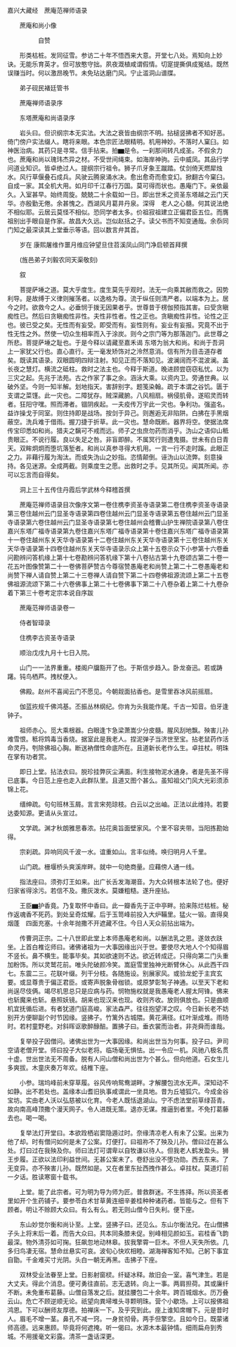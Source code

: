 <!-- { "loadSidebar": true } -->
嘉兴大藏经　蔗庵范禅师语录


　　蔗庵和尚小像


　　　　　自赞

　　形类枯桩。发同征雪。参访二十年不悟西来大意。开堂七八处。焉知向上妙诀。无能乐育英才。但可放憨守拙。夙夜溉植咸谓假情。切寔提撕俱成冤结。既然误赚当时。何以激昂晚节。未免玷达磨门风。宁止滥洞山谱牒。

　　弟子砚民褚廷管书

　　蔗庵禅师语录序



　　东塔蔗庵和尚语录序

　　岩头曰。但识纲宗本无实法。大法之衰皆由纲宗不明。拈槌竖拂者不知好恶。倚门傍户实法缀人。瞎将来眼。本色宗匠法眼精明。机用神妙。不落时人窠臼。如神医治病。其药只是寻常。信手拈来。拍▆是令。一刹那间转凡成圣。不假余力也。蔗庵和尚以瑰玮杰异之材。不受世间绳束。如海岸神驹。云中威凤。其品行学问道业知识。皆卓绝过人。提纲宗行祖令。狮子爪牙象王蹴踏。仗剑倚天燃犀烛水。风行草偃叠石成兵。风驶云腾泉涌水决。愈出愈奇而愈变幻。掀翻古今窠臼。自成一家。其全机大用。如月印千江春行万国。莫可得而状也。愚庵门下。亲依最久。入室甚早。始终周旋。兢兢二十余载如一日。即出世禾之资圣东塔越之云门天华。亦殷勤无倦。余甚愧之。西湖风月葛井丹泉。深得　老人之心髓。何其说法绝不相似耶。云居云莫怪不相似。恐同学者太多。价祖寂祖建立正偏君臣五位。而膺祖别出手眼自是作家。故昌大久远。岂似赵括之子。读父书而不知变通哉。余忝同门知之最深读其上堂垂示等语。回以数言弁其首。

　　岁在
康熙屠维作噩月维应钟望旦住苕溪凤山同门净启顿首拜撰

　　(旌邑弟子刘毅农同天渠敬刻)

　　叙

　　菩提萨埵之道。莫大乎度生。度生莫先乎观时。法无一向乘其敝而救之。因势利导。是故缚于义律则摧荡者。以逸格为尊。流于纵任则清严者。以端本为上。居今之时。欲救今之人。必垂悯于拨无因果者乎。世尊昔于楞伽预指其害。曰受贪瞋痴性已。然后曰贪瞋痴性非性。夫性非性者。性之正也。贪瞋痴性非性。论性之正也。彼已受之矣。无性而有妄受。即受而有。妄性则有。妄业有妄报。究竟不出于性无性之外。然使一切众生相率而入于涂炭。则今之宗门等为那落迦门。此世尊之所悲。菩提萨埵之耻也。于是今释以请藏至嘉禾谒
东塔为翁大和尚。和尚于吾洞上一家犹父行也。直心直行。无一毫发矫饰对之泠然意消。信有所为目击道存者矣。既读其语录。双眼圆明四辩注射。知见正而不落知见。波澜阔而不混波澜。盖长夜之慧灯。横流之砥柱。救时之法主也。今释于斯道。晚进顾尝窃窃私忧。以为三灾之起。先兆于法苑。古之作家了事之余。涵泳大乘。以资内卫。旁通世典。以破外坚。今则一知半解。划地指天。害辞别字。题笺染翰。疏于本谓之谷饥。匮于支谓之菜馑。此一灾也。二障犹存。贼深藏腑。八风相扇。祸侵肌骨。遂昭灵而转者。狂阳守嘿。照而滞者。锢阴疾起。一夫疫传万宇此一灾也。争利功。强盗名。益诈操戈于同室。则住持即是战场。按剑于异己。则邂逅无非陷阱。白拂在手黑烟蔽空。洗兵难于借雨。握刀捷于折草。此一灾也。慧命既断。器界将空。使据法席传宝印悉如和尚。猎夫之黐可不戒而远。师子之虫庶勿药而消乎。沩山之语仰山秪贵眼正。不说行履。良以失足之咎。非盲即醉。不属冥行则遭鬼摄。世未有白日青天。双眸炯炯而堕坑落堑者。和尚以真参寻得大机用。一言一行不走时蹊。此眼正之力。非藉行履为淘汰。而或失沩山之妙指。恣情颠倒。诬沩山以流弊。刻意操持。各见迷源。全成两截。则乘度生之愿。出救时之手。见其所见。闻其所闻。亦可以忘言而自得矣。

　　洞上三十五传住丹霞后学武林今释稽首撰

　　蔗庵范禅师语录目次像序文第一卷住槜李资圣寺语录第二卷住槜李资圣寺语录第三卷住越州云门显圣寺语录第四卷住越州云门显圣寺语录第五卷住越州云门显圣寺语录第六卷住越州云门显圣寺语录第七卷住越州会稽曹山护生禅院语录第八卷住嘉兴东塔广福寺语录第九卷住嘉兴东塔广福寺语录第十卷住嘉兴东塔广福寺语录第十一卷住越州东关天华寺语录第十二卷住越州东关天华寺语录第十三卷住越州东关天华寺语录第十四卷住越州东关天华寺语录示众上第十五卷示众下小参第十六卷垂问勘辨问答机缘上第十七卷勘辨问答机缘下第十八卷拈古第十九卷颂古第二十卷一花五叶图像赞第二十一卷佛菩萨赞古今尊宿赞愚庵老和尚赞上第二十二卷愚庵老和尚赞下禅人请自赞上第二十三卷禅人请自赞下第二十四卷佛祖源流颂上第二十五卷佛祖源流颂下第二十六卷佛事上第二十七卷佛事下第二十八卷杂着上第二十九卷杂着下第三十卷考定宗本说自序跋

　　蔗庵范禅师语录卷一

　　侍者智璋录

　　住槜李古资圣寺语录

　　顺治戊戌九月十七日入院。

　　山门一一法界重重。楼阁户牖豁开了也。于斯信步趋入。卧龙奋迅。若或踌躇。钝鸟栖芦。拽杖便入。

　　佛殿。赵州不喜闻云门不愿见。今朝觌面拈香也。是雪里吞冰风前摇扇。

　　伽蓝拻规千佛鸿基。丕振丛林纲纪。你肯为头我能作尾。千古一知音。伯牙逢钟子。

　　祖师赤心。觅大乘根器。白眼逢卞急梁萧嵩少分皮髓。腥风刮地飘。殃害儿孙难雪恨。秪将鸩毒当香烧。据室此是我老人。捏泥弹子当济世至宝。拈老鼠药作活命灵丹。刳除佛祖心胸。断送衲僧性命底所在。且道新长老作么生。卓拄杖。明珠在掌有功者赏。

　　即日上堂。拈法衣曰。脱珍挂弊灰尘满面。利生接物泥水通身。者是先圣不得已底事。今日范上座也走入此群队里。且道又图个甚么。虽知祖父门风大光彩须添锦上花。

　　缙绅疏。句句班林玉屑。言言宋苑琼枝。白云以之出岫。正法以此维持。若要达委知源。更请从头宣过。

　　文学疏。渊才秋朗雅思春浓。拈花奥旨面壁家风。个里不容夹带。当阳拣勘始得。

　　宗刹疏。异响同风千波一水。谊重如山。言丰似绮。唤归明月人千里。

　　山门疏。栅堰桥头爽溪岸畔。就中一句绝商量。应藉傍人通一线。

　　指法座曰。须弥灯王如来。出广长舌发海潮音。为大众转根本法轮了也。便好归家省得涂污。若信不及。撒灰泼水。莫嫌粗糙。遂升座拈。

　　王臣▆护香竟。乃复取怀中香曰。此一瓣香先于正中亭畔。拾来陈烂枯桩。秘作返魂香不死药。到处呈奇炫耀。后于玉笥峰前投入大炉鞴里。猛火一锻。直得臭烟蓬　四面充塞。十余年抛撒不开遮藏不住。今日人天众前拈出端为。

　　传曹洞正宗。二十八世即此堂上本师愚庵老和尚。以酬法乳之恩。遂敛衣趺坐。上首白椎讫师曰。诸佛诸祖为一大事因缘出兴于世。要使尽大地人个个知得眉不竖长。鼻不横生。能事毕矣。其如欲速则不达。欲近转成迂。只得向第二门头重加粉饰。所以灵鹫花前。唯头陀破颜冷笑。嵩庭雪里独神光断臂休心。从此西干四七。东震二三。花联叶缀。列干分枝。各随施设。别展家风。或验龙蛇于主宾玄要。或显尊贵于偏正君臣。或寄声脱象骨枷锁。或原梦彰鹙子神通。以至天下老和尚逞尽伎俩。竭尽机思总只是应病与药。悯物施权就是我愚庵老人握太阿锋。佛来也斩魔来也斩。悬照妖镜。胡来也现汉来也现。收则齐收。放则俱放也。只是曲顺机宜抚循后进。有者犹道门庭高峻。家法森严。往往抱望洋之叹。今日新长老不妨别开方便聊副个时节因缘。竖拂子。竹篱外古城隈。黄花满径。红叶渐成堆。雨旸时。若村童野老。对斜晖讴歌醉醁醅。置拂子曰。垂衣裳而治者。非尧舜而谁哉。

　　复举投子因僧问。诸佛出世为一大事因缘。和尚出世当为何事。投子曰。尹司空请老僧开堂。师曰投子大似老将。临场毫无惧怯。出一令应一机。风驰八极名贯十虚。世出世法无不周备。脱有人问山僧和尚出世为个甚么。但向他道。石女生儿多爽拔。木童庆奏万年欢。结椎下座。

　　小参。瑞坞峰前未穿草履。谷风传响鸳鸯湖畔。才解腰包流水无声。深知动不如静。出不若处也。盖缘本山耆旧执事咸谓此一坐具地。昔为丘墟狐穴。今成金谷宝坊。实由老人沃以弘慈被以化育。今老人既恬退湖山。宁不虑法堂前草绿苔青。故向南高峰顶撒个漫天网子。令人进既无策。退亦无谋。推逼到者里。不免打葛藤去也。喝一喝。

　　复举法灯开堂曰。本欲跧栖岩窦隐遁过时。奈缘清凉老人有未了公案。出来为他了却。时有僧问如何是未了公案。灯便打。曰祖祢不了殃及儿孙。僧曰过在甚么处。灯曰过在我殃及你。师曰法灯可谓卑以自牧谦以待人。但我老人鹤发盈头。狮王步履。正欲以法印利益世间。无甚公案未了。卷舒出没不堕功勋。西去东来。了无变异。亦不殃害儿孙。既然如是。又在者里东扯西拽作甚么。卓拄杖。莫道灯前一夕话。胜读寒窗十载书。

　　上堂。能了此宗者。可为明为导为师为匠。普救群迷。不生拣择。所以资圣者里如开个生药铺子。要参苓白术甘草黄连细辛姜桂种种诸药者。皆能与之。但有下顾者。明让不赊顾大众曰。有么有么。若无则山僧今日失利。便下座。

　　东山妙觉尔衡和尚讣至。上堂。竖拂子曰。还见么。东山尔衡法兄。在山僧拂子头上将末后一着。而告大众曰。共本同条膝未促。别峰相见颜如玉。岩桂香飞韵最深。物外清芬如可掬。狂飙忽地动林皋。拔我擎霄一巨木。不但人天失所依。几多归鸟凄无宿。慧命丝悬实可哀。波旬心快欢相睦。湖海禅客知不知。己躬下事宜自勖。千金难买寸光阴。头白一朝无再黑。击拂子下座。

　　双林受业法眷至上堂。日影射窗棂。纤疑冰释。故旧会一室。喜气津生。若是大丈夫。得此个消息。便可勇往直前。志无退转。向上一事。两肩担荷。其或廉纤不断。未免重布葛藤。山僧自落发之后。就挂腰包二十余年。跨百城烟水。历万叠云山。危亡不顾逆顺无论。祇望向粪埽堆头寻颗明珠。营个小歇场。上可以报佛祖鸿恩。下可以酬师友厚德。拍禅床一下。及乎究到此。座上谁知席帽下。元是昔时人。眉毛不增一茎。鼻孔不减一窍。一身贫彻骨。两手但擎空。且如今日。既蒙诸师高德。远来惠顾。毕竟将何遮掩。听一偈曰。水源木本最钟情。细雨扁舟到秀城。不用援毫文彩露。清茶一盏话深更。

